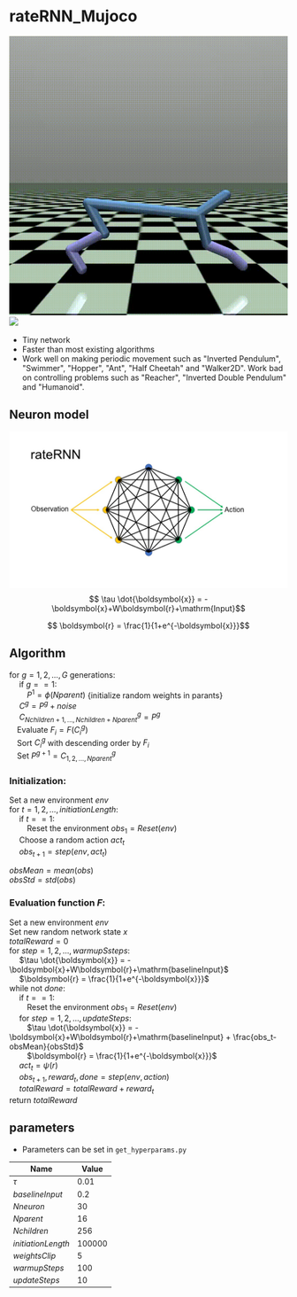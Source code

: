 # rateRNN_Mujoco
![](doc/HalfCheetah.gif)
![](doc/Walker2d.gif)
- Tiny network
- Faster than most existing algorithms
- Work well on making periodic movement such as "Inverted Pendulum", "Swimmer", "Hopper", "Ant", "Half Cheetah" and "Walker2D". Work bad on controlling problems such as "Reacher", "Inverted Double Pendulum" and "Humanoid".
## Neuron model
![](doc/rateRNN.jpg)
$$ \tau \dot{\boldsymbol{x}} = -\boldsymbol{x}+W\boldsymbol{r}+\mathrm{Input}$$  

$$ \boldsymbol{r} = \frac{1}{1+e^{-\boldsymbol{x}}}$$  


## Algorithm
for $g=1,2,...,G$ generations:  
&emsp; if $g==1$:  
&emsp;&emsp; $P^1 = \phi(Nparent)$ {initialize random weights in parants}  
&emsp; $C^g = P^g + noise$  
&emsp; $C^g_{Nchildren+1,...,Nchildren+Nparent} = P^g$  
&emsp;Evaluate $F_i = F(C^g_i)$  
&emsp;Sort $C^g_i$ with descending order by $F_i$  
&emsp;Set $P^{g+1}=C^g_{1,2,...,Nparent}$  

### Initialization:
Set a new environment $env$  
for $t=1,2,...,initiationLength$:  
&emsp; if $t==1$:  
&emsp;&emsp; Reset the environment $obs_1 = Reset(env)$  
&emsp; Choose a random action $act_t$  
&emsp; $obs_{t+1}=step(env,act_t)$

$obsMean = mean(obs)$  
$obsStd = std(obs)$  

### Evaluation function $F$:  
Set a new environment $env$  
Set new random network state $x$  
$totalReward=0$  
for $step=1,2,...,warmupSsteps$:  
&emsp; $\tau \dot{\boldsymbol{x}} = -\boldsymbol{x}+W\boldsymbol{r}+\mathrm{baselineInput}$  
&emsp; $\boldsymbol{r} = \frac{1}{1+e^{-\boldsymbol{x}}}$  
while not $done$:  
&emsp; if $t==1$:  
&emsp;&emsp; Reset the environment $obs_1 = Reset(env)$  
&emsp; for $step=1,2,...,updateSteps$:  
&emsp;&emsp; $\tau \dot{\boldsymbol{x}} = -\boldsymbol{x}+W\boldsymbol{r}+\mathrm{baselineInput} + \frac{obs_t-obsMean}{obsStd}$  
&emsp;&emsp; $\boldsymbol{r} = \frac{1}{1+e^{-\boldsymbol{x}}}$  
&emsp; $act_t=\psi(r)$  
&emsp; $obs_{t+1}, reward_t, done = step(env,action)$  
&emsp; $totalReward = totalReward+reward_t$  
return $totalReward$


## parameters
- Parameters can be set in `get_hyperparams.py`  

| Name | Value |
| ------ | ------ |
| $\tau$ | 0.01 |
| $baselineInput$ | 0.2 |
| $Nneuron$ | 30 |
| $Nparent$ | 16 |
| $Nchildren$ | 256 |
| $initiationLength$ | 100000 |
| $weightsClip$ | 5 |
| $warmupSteps$ | 100 |
| $updateSteps$ | 10 |

